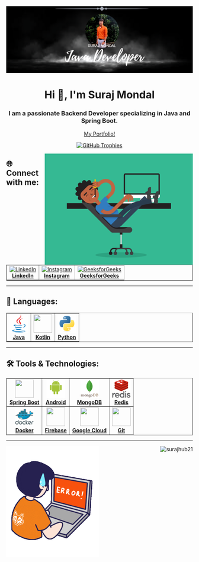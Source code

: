 ![logo](https://github.com/Surajhub21/Surajhub21/blob/main/GithubBio.png)

<h1 align="center">Hi 👋, I'm Suraj Mondal</h1>
<h3 align="center">I am a passionate Backend Developer specializing in Java and Spring Boot.</h3>

<p align="center">
  <a href="https://type.link/mondalsuroj386" target="_blank">
   My Portfolio!
  </a>
</p>

<p align="center">
  <a href="https://github.com/ryo-ma/github-profile-trophy">
    <img src="https://github-profile-trophy.vercel.app/?username=surajhub21&margin-w=10" alt="GitHub Trophies"/>
  </a>
</p>

<img align="right" alt="Coding" width="400" src="https://github.com/Surajhub21/Surajhub21/blob/main/5eKX.gif">

## 🌐 Connect with me:

<table align="center" border="1" cellspacing="5" cellpadding="10">
  <tr>
    <td align="center">
      <a href="https://linkedin.com/in/suraj-mondal-134a06298/" target="_blank">
        <img src="https://raw.githubusercontent.com/rahuldkjain/github-profile-readme-generator/master/src/images/icons/Social/linked-in-alt.svg" alt="LinkedIn" width="50"/>
        <br><b>LinkedIn</b>
      </a>
    </td>
    <td align="center">
      <a href="https://instagram.com/sm.suraj__/" target="_blank">
        <img src="https://raw.githubusercontent.com/rahuldkjain/github-profile-readme-generator/master/src/images/icons/Social/instagram.svg" alt="Instagram" width="50"/>
        <br><b>Instagram</b>
      </a>
    </td>
    <td align="center">
      <a href="https://auth.geeksforgeeks.org/user/sm1suraj3tyg/" target="_blank">
        <img src="https://raw.githubusercontent.com/rahuldkjain/github-profile-readme-generator/master/src/images/icons/Social/geeks-for-geeks.svg" alt="GeeksforGeeks" width="50"/>
        <br><b>GeeksforGeeks</b>
      </a>
    </td>
  </tr>
</table>


---

## 🚀 Languages:
<table align="center" border="1" cellspacing="5" cellpadding="10">
  <tr>
    <td align="center"><a href="https://www.java.com"><img src="https://raw.githubusercontent.com/devicons/devicon/master/icons/java/java-original.svg" width="50" height="50"/><br><b>Java</b></a></td>
    <td align="center"><a href="https://kotlinlang.org"><img src="https://www.vectorlogo.zone/logos/kotlinlang/kotlinlang-icon.svg" width="50" height="50"/><br><b>Kotlin</b></a></td>
    <td align="center"><a href="https://www.python.org"><img src="https://raw.githubusercontent.com/devicons/devicon/master/icons/python/python-original.svg" width="50" height="50"/><br><b>Python</b></a></td>
  </tr>
</table>

---

## 🛠️ Tools & Technologies:
<table align="center" border="1" cellspacing="5" cellpadding="10">
  <tr>
    <td align="center"><a href="https://spring.io/"><img src="https://www.vectorlogo.zone/logos/springio/springio-icon.svg" width="50" height="50"/><br><b>Spring Boot</b></a></td>
    <td align="center"><a href="https://developer.android.com"><img src="https://raw.githubusercontent.com/devicons/devicon/master/icons/android/android-original-wordmark.svg" width="50" height="50"/><br><b>Android</b></a></td>
    <td align="center"><a href="https://www.mongodb.com/"><img src="https://raw.githubusercontent.com/devicons/devicon/master/icons/mongodb/mongodb-original-wordmark.svg" width="50" height="50"/><br><b>MongoDB</b></a></td>
    <td align="center"><a href="https://redis.io"><img src="https://raw.githubusercontent.com/devicons/devicon/master/icons/redis/redis-original-wordmark.svg" width="50" height="50"/><br><b>Redis</b></a></td>
  </tr>
  <tr>
    <td align="center"><a href="https://www.docker.com/"><img src="https://raw.githubusercontent.com/devicons/devicon/master/icons/docker/docker-original-wordmark.svg" width="50" height="50"/><br><b>Docker</b></a></td>
    <td align="center"><a href="https://firebase.google.com/"><img src="https://www.vectorlogo.zone/logos/firebase/firebase-icon.svg" width="50" height="50"/><br><b>Firebase</b></a></td>
    <td align="center"><a href="https://cloud.google.com"><img src="https://www.vectorlogo.zone/logos/google_cloud/google_cloud-icon.svg" width="50" height="50"/><br><b>Google Cloud</b></a></td>
    <td align="center"><a href="https://git-scm.com/"><img src="https://www.vectorlogo.zone/logos/git-scm/git-scm-icon.svg" width="50" height="50"/><br><b>Git</b></a></td>
  </tr>
</table>

---

<p align="center">
  <img align="left" width="250" src="https://github.com/Surajhub21/Surajhub21/blob/main/Error.gif" width="400"/>
  <p><img align="right" src="https://github-readme-streak-stats.herokuapp.com/?user=surajhub21&" alt="surajhub21" /></p>
</p>
